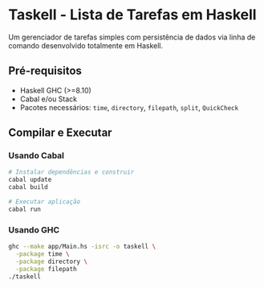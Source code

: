 # Taskell - Lista de Tarefas em Haskell

Um gerenciador de tarefas simples com persistência de dados via linha de comando desenvolvido totalmente em Haskell.

## Pré-requisitos

- Haskell GHC (>=8.10)
- Cabal e/ou Stack
- Pacotes necessários: `time`, `directory`, `filepath`, `split`, `QuickCheck` 

## Compilar e Executar

### Usando Cabal
```bash
# Instalar dependências e construir
cabal update
cabal build

# Executar aplicação
cabal run 
```

### Usando GHC
```bash
ghc --make app/Main.hs -isrc -o taskell \
  -package time \
  -package directory \
  -package filepath 
./taskell
```
